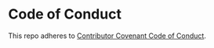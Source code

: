 # Code of Conduct

This repo adheres
to [Contributor Covenant Code of Conduct](https://www.contributor-covenant.org/version/2/1/code_of_conduct/).
